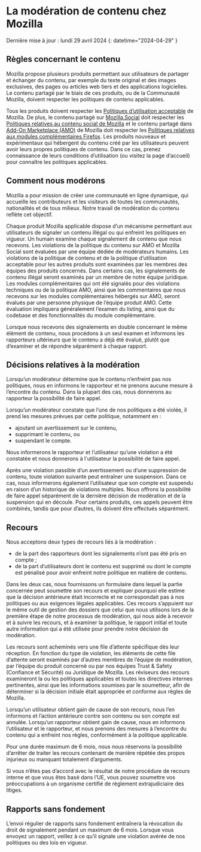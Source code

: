 # La modération de contenu chez Mozilla

Dernière mise à jour : lundi 29 avril 2024
{: datetime="2024-04-29" }

## Règles concernant le contenu

Mozilla propose plusieurs produits permettant aux utilisateurs de partager et échanger du contenu, par exemple du texte original et des images exclusives, des pages ou articles web tiers et des applications logicielles. Le contenu partagé par le biais de ces produits, ou de la Communauté Mozilla, doivent respecter les politiques de contenu applicables.

Tous les produits doivent respecter les [Politiques d’utilisation acceptable](https://www.mozilla.org/about/legal/acceptable-use) de Mozilla. De plus, le contenu partagé sur [Mozilla.Social](https://mozilla.social) doit respecter les [Politiques relatives au contenu social de Mozilla](https://www.mozilla.org/about/governance/policies/social-content-policies) et le contenu partagé dans [Add-On Marketplace (AMO)](https://addons.mozilla.org/firefox) de Mozilla doit respecter les [Politiques relatives aux modules complémentaires Firefox](https://extensionworkshop.com/documentation/publish/add-on-policies). Les produits nouveaux et expérimentaux qui hébergent du contenu créé par les utilisateurs peuvent avoir leurs propres politiques de contenu. Dans ce cas, prenez connaissance de leurs conditions d’utilisation (ou visitez la page d’accueil) pour connaître les politiques applicables.

## Comment nous modérons

Mozilla a pour mission de créer une communauté en ligne dynamique, qui accueille les contributeurs et les visiteurs de toutes les communautés, nationalités et de tous milieux. Notre travail de modération du contenu reflète cet objectif.

Chaque produit Mozilla applicable dispose d’un mécanisme permettant aux utilisateurs de signaler un contenu illégal ou qui enfreint les politiques en vigueur. Un humain examine chaque signalement de contenu que nous recevons. Les violations de la politique du contenu sur AMO et Mozilla Social sont évaluées par une équipe dédiée de modérateurs humains. Les violations de la politique de contenu et de la politique d’utilisation acceptable pour les autres produits sont examinées par les membres des équipes des produits concernés. Dans certains cas, les signalements de contenu illégal seront examinés par un membre de notre équipe juridique. Les modules complémentaires qui ont été signalés pour des violations techniques ou de la politique AMO, ainsi que les commentaires que nous recevons sur les modules complémentaires hébergés sur AMO, seront évalués par une personne physique de l’équipe produit AMO. Cette évaluation impliquera généralement l’examen du listing, ainsi que du codebase et des fonctionnalités du module complémentaire.

Lorsque nous recevons des signalements en double concernant le même élément de contenu, nous procédons à un seul examen et informons les rapporteurs ultérieurs que le contenu a déjà été évalué, plutôt que d’examiner et de répondre séparément à chaque rapport.

## Décisions relatives à la modération

Lorsqu’un modérateur détermine que le contenu n’enfreint pas nos politiques, nous en informons le rapporteur et ne prenons aucune mesure à l’encontre du contenu. Dans la plupart des cas, nous donnerons au rapporteur la possibilité de faire appel.

Lorsqu’un modérateur constate que l’une de nos politiques a été violée, il prend les mesures prévues par cette politique, notamment en :

* ajoutant un avertissement sur le contenu, 
* supprimant le contenu, ou 
* suspendant le compte.

Nous informerons le rapporteur et l’utilisateur qu’une violation a été constatée et nous donnerons à l'utilisateur la possibilité de faire appel.

Après une violation passible d’un avertissement ou d’une suppression de contenu, toute violation suivante peut entraîner une suspension. Dans ce cas, nous informerons également l’utilisateur que son compte est suspendu en raison d’un historique de violations multiples. Nous offrons la possibilité de faire appel séparément de la dernière décision de modération et de la suspension qui en découle. Pour certains produits, ces appels peuvent être combinés, tandis que pour d’autres, ils doivent être effectués séparément. 

## Recours

Nous acceptons deux types de recours liés à la modération :

* de la part des rapporteurs dont les signalements n’ont pas été pris en compte ; 
* de la part d’utilisateurs dont le contenu est supprimé ou dont le compte est pénalisé pour avoir enfreint notre politique en matière de contenu.

Dans les deux cas, nous fournissons un formulaire dans lequel la partie concernée peut soumettre son recours et expliquer pourquoi elle estime que la décision antérieure était incorrecte et ne correspondait pas à nos politiques ou aux exigences légales applicables. Ces recours s’appuient sur le même outil de gestion des dossiers que celui que nous utilisons lors de la première étape de notre processus de modération, qui nous aide à recevoir et à suivre les recours, et à examiner la politique, le rapport initial et toute autre information qui a été utilisée pour prendre notre décision de modération.

Les recours sont acheminés vers une file d’attente spécifique dès leur réception. En fonction du type de violation, les éléments de cette file d’attente seront examinés par d’autres membres de l’équipe de modération, par l’équipe du produit concerné ou par nos équipes Trust & Safety (Confiance et Sécurité) ou Juridique de Mozilla. Les réviseurs des recours examineront la ou les politiques applicables et toutes les directives internes pertinentes, ainsi que les informations soumises par le soumetteur, afin de déterminer si la décision initiale était appropriée et conforme aux règles de Mozilla.

Lorsqu’un utilisateur obtient gain de cause de son recours, nous l’en informons et l’action antérieure contre son contenu ou son compte est annulée. Lorsqu’un rapporteur obtient gain de cause, nous en informons l’utilisateur et le rapporteur, et nous prenons des mesures à l’encontre du contenu qui a enfreint nos règles, conformément à la politique applicable.

Pour une durée maximum de 6 mois, nous nous réservons la possibilité d’arrêter de traiter les recours contenant de manière répétée des propos injurieux ou manquant totalement d’arguments.

Si vous n’êtes pas d’accord avec le résultat de notre procédure de recours interne et que vous êtes basé dans l’UE, vous pouvez soumettre vos préoccupations à un organisme certifié de règlement extrajudiciaire des litiges.

## Rapports sans fondement

L’envoi régulier de rapports sans fondement entraînera la révocation du droit de signalement pendant un maximum de 6 mois. Lorsque vous envoyez un rapport, veillez à ce qu’il signale une violation avérée de nos politiques ou des lois en vigueur.
